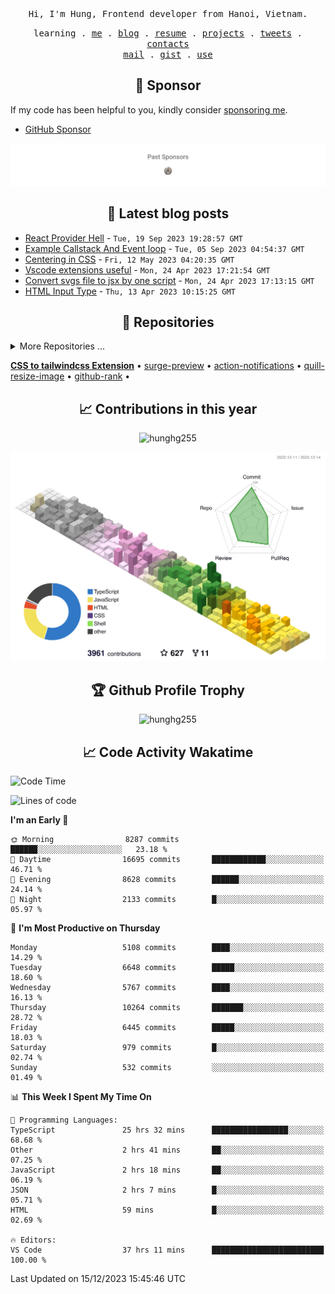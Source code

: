 <div align="center">
<!--   <a href="https://hung.thedev.id/">
    <img width="60" height="60" src="./img/me.jpeg" />
  </a>
  <br> -->
  <samp>Hi, I'm Hung, Frontend developer from Hanoi, Vietnam.</samp>

<p align="center">
  <samp>
    <span>learning</span> .
    <a href="https://hung.thedev.id">me</a> .
    <a href="https://web-totals.vercel.app/blog">blog</a> .
    <a href="https://hunghg-resume.vercel.app/">resume</a> .
    <a href="https://toolsfe.vercel.app/tools/index.html">projects</a> .
    <a href="https://twitter.com/hunghg255">tweets</a> .
    <a href="https://hunghg-contact.vercel.app/">contacts</a>
    <br />
    <a href="mailto:giahung197bg@gmail.com">mail</a> .
    <a href="https://gist.github.com/hunghg255">gist</a> .
    <a href="https://github.com/hunghg255/use">use</a>
  </samp>
</p>
</div>

<h2 align='center'>💖 Sponsor</h2>

If my code has been helpful to you, kindly consider [sponsoring me](https://github.com/sponsors/hunghg255).

- [GitHub Sponsor](https://github.com/sponsors/hunghg255)

<p align="center">
  <a href="https://raw.githubusercontent.com/hunghg255/sponsors/main/sponsors.svg">
    <img src="https://raw.githubusercontent.com/hunghg255/sponsors/main/sponsors.wide.svg" />
  </a>
</p>

<h2 align='center'>📖 Latest blog posts</h2>

<!-- start-blog-posts -->
- [React Provider Hell](https://web-totals.vercel.app/blog/react-provider-hell) - `Tue, 19 Sep 2023 19:28:57 GMT`
- [Example Callstack And Event loop](https://web-totals.vercel.app/blog/event-loop-call-stack-example) - `Tue, 05 Sep 2023 04:54:37 GMT`
- [Centering in CSS](https://web-totals.vercel.app/blog/center-css) - `Fri, 12 May 2023 04:20:35 GMT`
- [Vscode extensions useful](https://web-totals.vercel.app/blog/vscode-extensions-useful) - `Mon, 24 Apr 2023 17:21:54 GMT`
- [Convert svgs file to jsx by one script](https://web-totals.vercel.app/blog/convert-svgs-to-jsx) - `Mon, 24 Apr 2023 17:13:15 GMT`
- [HTML Input Type](https://web-totals.vercel.app/blog/html-input) - `Thu, 13 Apr 2023 10:15:25 GMT`
<!-- end-blog-posts -->

<h2 align='center'>💖 Repositories </h2>

<details>
<summary>More Repositories ...</summary>

<!-- start-projects -->

<h2 align='center'>Rsbuild Plugin</h2>

<table>
  <thead align="center">
    <tr>
      <th>Handbook</th>
<th>Github</th>
<th>Npm</th>
<th>Stars</th>
<th>Last Commit</th>
<th>Download</th>
<th>Version</th>
    </tr>
  </thead>
  <tbody align="left">
  <tr>
      <th>
        rsbuild-plugin-print
      </th>
      <th>
        <a href="https://github.com/hunghg255/rsbuild-plugin-print" target="_blank">#Github</a>
      </th>
      <th>
        <a href="https://www.npmjs.com/package/rsbuild-plugin-print" target="_blank">#Npm</a>
      </th>
      <th>
        <img src="https://img.shields.io/github/stars/hunghg255/rsbuild-plugin-print?style=flat" alt="" />
      </th>
      <th>
        <img src="https://img.shields.io/github/last-commit/hunghg255/rsbuild-plugin-print?style=flat&label=last" alt="" />
      </th>
      <th>
        <img src="https://badgen.net/npm/dm/rsbuild-plugin-print?label=npm&color=dd4e4c" alt="" />
      </th>
      <th>
        <img src="https://img.shields.io/npm/v/rsbuild-plugin-print.svg?label=&logo=npm" alt="" />
      </th>
    </tr>
<tr>
      <th>
        rsbuild-plugin-console-debug
      </th>
      <th>
        <a href="https://github.com/hunghg255/rsbuild-plugin-console-debug" target="_blank">#Github</a>
      </th>
      <th>
        <a href="https://www.npmjs.com/package/rsbuild-plugin-console-debug" target="_blank">#Npm</a>
      </th>
      <th>
        <img src="https://img.shields.io/github/stars/hunghg255/rsbuild-plugin-console-debug?style=flat" alt="" />
      </th>
      <th>
        <img src="https://img.shields.io/github/last-commit/hunghg255/rsbuild-plugin-console-debug?style=flat&label=last" alt="" />
      </th>
      <th>
        <img src="https://badgen.net/npm/dm/rsbuild-plugin-console-debug?label=npm&color=dd4e4c" alt="" />
      </th>
      <th>
        <img src="https://img.shields.io/npm/v/rsbuild-plugin-console-debug.svg?label=&logo=npm" alt="" />
      </th>
    </tr>
  </tbody>
</table>
      

<h2 align='center'>Vite Plugin</h2>

<table>
  <thead align="center">
    <tr>
      <th>Handbook</th>
<th>Github</th>
<th>Npm</th>
<th>Stars</th>
<th>Last Commit</th>
<th>Download</th>
<th>Version</th>
    </tr>
  </thead>
  <tbody align="left">
  <tr>
      <th>
        vite-host-qrcode
      </th>
      <th>
        <a href="https://github.com/hunghg255/vite-host-qrcode" target="_blank">#Github</a>
      </th>
      <th>
        <a href="https://www.npmjs.com/package/vite-host-qrcode" target="_blank">#Npm</a>
      </th>
      <th>
        <img src="https://img.shields.io/github/stars/hunghg255/vite-host-qrcode?style=flat" alt="" />
      </th>
      <th>
        <img src="https://img.shields.io/github/last-commit/hunghg255/vite-host-qrcode?style=flat&label=last" alt="" />
      </th>
      <th>
        <img src="https://badgen.net/npm/dm/vite-host-qrcode?label=npm&color=dd4e4c" alt="" />
      </th>
      <th>
        <img src="https://img.shields.io/npm/v/vite-host-qrcode.svg?label=&logo=npm" alt="" />
      </th>
    </tr>
<tr>
      <th>
        vite-plugin-resize-image
      </th>
      <th>
        <a href="https://github.com/hunghg255/vite-plugin-resize-image" target="_blank">#Github</a>
      </th>
      <th>
        <a href="https://www.npmjs.com/package/vite-plugin-resize-image" target="_blank">#Npm</a>
      </th>
      <th>
        <img src="https://img.shields.io/github/stars/hunghg255/vite-plugin-resize-image?style=flat" alt="" />
      </th>
      <th>
        <img src="https://img.shields.io/github/last-commit/hunghg255/vite-plugin-resize-image?style=flat&label=last" alt="" />
      </th>
      <th>
        <img src="https://badgen.net/npm/dm/vite-plugin-resize-image?label=npm&color=dd4e4c" alt="" />
      </th>
      <th>
        <img src="https://img.shields.io/npm/v/vite-plugin-resize-image.svg?label=&logo=npm" alt="" />
      </th>
    </tr>
<tr>
      <th>
        vite-minify-css-module
      </th>
      <th>
        <a href="https://github.com/hunghg255/vite-minify-css-module" target="_blank">#Github</a>
      </th>
      <th>
        <a href="https://www.npmjs.com/package/vite-minify-css-module" target="_blank">#Npm</a>
      </th>
      <th>
        <img src="https://img.shields.io/github/stars/hunghg255/vite-minify-css-module?style=flat" alt="" />
      </th>
      <th>
        <img src="https://img.shields.io/github/last-commit/hunghg255/vite-minify-css-module?style=flat&label=last" alt="" />
      </th>
      <th>
        <img src="https://badgen.net/npm/dm/vite-minify-css-module?label=npm&color=dd4e4c" alt="" />
      </th>
      <th>
        <img src="https://img.shields.io/npm/v/vite-minify-css-module.svg?label=&logo=npm" alt="" />
      </th>
    </tr>
<tr>
      <th>
        vite-console-debug
      </th>
      <th>
        <a href="https://github.com/hunghg255/vite-console-debug" target="_blank">#Github</a>
      </th>
      <th>
        <a href="https://www.npmjs.com/package/vite-console-debug" target="_blank">#Npm</a>
      </th>
      <th>
        <img src="https://img.shields.io/github/stars/hunghg255/vite-console-debug?style=flat" alt="" />
      </th>
      <th>
        <img src="https://img.shields.io/github/last-commit/hunghg255/vite-console-debug?style=flat&label=last" alt="" />
      </th>
      <th>
        <img src="https://badgen.net/npm/dm/vite-console-debug?label=npm&color=dd4e4c" alt="" />
      </th>
      <th>
        <img src="https://img.shields.io/npm/v/vite-console-debug.svg?label=&logo=npm" alt="" />
      </th>
    </tr>
  </tbody>
</table>
      

<h2 align='center'>💼 Node - Script</h2>

<table>
  <thead align="center">
    <tr>
      <th>Handbook</th>
<th>Github</th>
<th>Npm</th>
<th>Stars</th>
<th>Last Commit</th>
<th>Download</th>
<th>Version</th>
    </tr>
  </thead>
  <tbody align="left">
  <tr>
      <th>
        create-template-fe
      </th>
      <th>
        <a href="https://github.com/hunghg255/create-template-fe" target="_blank">#Github</a>
      </th>
      <th>
        <a href="https://www.npmjs.com/package/create-template-fe" target="_blank">#Npm</a>
      </th>
      <th>
        <img src="https://img.shields.io/github/stars/hunghg255/create-template-fe?style=flat" alt="" />
      </th>
      <th>
        <img src="https://img.shields.io/github/last-commit/hunghg255/create-template-fe?style=flat&label=last" alt="" />
      </th>
      <th>
        <img src="https://badgen.net/npm/dm/create-template-fe?label=npm&color=dd4e4c" alt="" />
      </th>
      <th>
        <img src="https://img.shields.io/npm/v/create-template-fe.svg?label=&logo=npm" alt="" />
      </th>
    </tr>
<tr>
      <th>
        bumpp-version
      </th>
      <th>
        <a href="https://github.com/hunghg255/bumpp-version" target="_blank">#Github</a>
      </th>
      <th>
        <a href="https://www.npmjs.com/package/bumpp-version" target="_blank">#Npm</a>
      </th>
      <th>
        <img src="https://img.shields.io/github/stars/hunghg255/bumpp-version?style=flat" alt="" />
      </th>
      <th>
        <img src="https://img.shields.io/github/last-commit/hunghg255/bumpp-version?style=flat&label=last" alt="" />
      </th>
      <th>
        <img src="https://badgen.net/npm/dm/bumpp-version?label=npm&color=dd4e4c" alt="" />
      </th>
      <th>
        <img src="https://img.shields.io/npm/v/bumpp-version.svg?label=&logo=npm" alt="" />
      </th>
    </tr>
<tr>
      <th>
        ctun
      </th>
      <th>
        <a href="https://github.com/hunghg255/ctun" target="_blank">#Github</a>
      </th>
      <th>
        <a href="https://www.npmjs.com/package/ctun" target="_blank">#Npm</a>
      </th>
      <th>
        <img src="https://img.shields.io/github/stars/hunghg255/ctun?style=flat" alt="" />
      </th>
      <th>
        <img src="https://img.shields.io/github/last-commit/hunghg255/ctun?style=flat&label=last" alt="" />
      </th>
      <th>
        <img src="https://badgen.net/npm/dm/ctun?label=npm&color=dd4e4c" alt="" />
      </th>
      <th>
        <img src="https://img.shields.io/npm/v/ctun.svg?label=&logo=npm" alt="" />
      </th>
    </tr>
<tr>
      <th>
        verify-commit-msg
      </th>
      <th>
        <a href="https://github.com/hunghg255/verify-commit-msg" target="_blank">#Github</a>
      </th>
      <th>
        <a href="https://www.npmjs.com/package/verify-commit-msg" target="_blank">#Npm</a>
      </th>
      <th>
        <img src="https://img.shields.io/github/stars/hunghg255/verify-commit-msg?style=flat" alt="" />
      </th>
      <th>
        <img src="https://img.shields.io/github/last-commit/hunghg255/verify-commit-msg?style=flat&label=last" alt="" />
      </th>
      <th>
        <img src="https://badgen.net/npm/dm/verify-commit-msg?label=npm&color=dd4e4c" alt="" />
      </th>
      <th>
        <img src="https://img.shields.io/npm/v/verify-commit-msg.svg?label=&logo=npm" alt="" />
      </th>
    </tr>
<tr>
      <th>
        changeloggithub
      </th>
      <th>
        <a href="https://github.com/hunghg255/changeloggithub" target="_blank">#Github</a>
      </th>
      <th>
        <a href="https://www.npmjs.com/package/changeloggithub" target="_blank">#Npm</a>
      </th>
      <th>
        <img src="https://img.shields.io/github/stars/hunghg255/changeloggithub?style=flat" alt="" />
      </th>
      <th>
        <img src="https://img.shields.io/github/last-commit/hunghg255/changeloggithub?style=flat&label=last" alt="" />
      </th>
      <th>
        <img src="https://badgen.net/npm/dm/changeloggithub?label=npm&color=dd4e4c" alt="" />
      </th>
      <th>
        <img src="https://img.shields.io/npm/v/changeloggithub.svg?label=&logo=npm" alt="" />
      </th>
    </tr>
<tr>
      <th>
        git-scm-hooks
      </th>
      <th>
        <a href="https://github.com/hunghg255/git-scm-hooks" target="_blank">#Github</a>
      </th>
      <th>
        <a href="https://www.npmjs.com/package/git-scm-hooks" target="_blank">#Npm</a>
      </th>
      <th>
        <img src="https://img.shields.io/github/stars/hunghg255/git-scm-hooks?style=flat" alt="" />
      </th>
      <th>
        <img src="https://img.shields.io/github/last-commit/hunghg255/git-scm-hooks?style=flat&label=last" alt="" />
      </th>
      <th>
        <img src="https://badgen.net/npm/dm/git-scm-hooks?label=npm&color=dd4e4c" alt="" />
      </th>
      <th>
        <img src="https://img.shields.io/npm/v/git-scm-hooks.svg?label=&logo=npm" alt="" />
      </th>
    </tr>
<tr>
      <th>
        ungradient
      </th>
      <th>
        <a href="https://github.com/hunghg255/ungradient" target="_blank">#Github</a>
      </th>
      <th>
        <a href="https://www.npmjs.com/package/ungradient" target="_blank">#Npm</a>
      </th>
      <th>
        <img src="https://img.shields.io/github/stars/hunghg255/ungradient?style=flat" alt="" />
      </th>
      <th>
        <img src="https://img.shields.io/github/last-commit/hunghg255/ungradient?style=flat&label=last" alt="" />
      </th>
      <th>
        <img src="https://badgen.net/npm/dm/ungradient?label=npm&color=dd4e4c" alt="" />
      </th>
      <th>
        <img src="https://img.shields.io/npm/v/ungradient.svg?label=&logo=npm" alt="" />
      </th>
    </tr>
<tr>
      <th>
        csvs-parsers
      </th>
      <th>
        <a href="https://github.com/hunghg255/csvs-parsers" target="_blank">#Github</a>
      </th>
      <th>
        <a href="https://www.npmjs.com/package/csvs-parsers" target="_blank">#Npm</a>
      </th>
      <th>
        <img src="https://img.shields.io/github/stars/hunghg255/csvs-parsers?style=flat" alt="" />
      </th>
      <th>
        <img src="https://img.shields.io/github/last-commit/hunghg255/csvs-parsers?style=flat&label=last" alt="" />
      </th>
      <th>
        <img src="https://badgen.net/npm/dm/csvs-parsers?label=npm&color=dd4e4c" alt="" />
      </th>
      <th>
        <img src="https://img.shields.io/npm/v/csvs-parsers.svg?label=&logo=npm" alt="" />
      </th>
    </tr>
<tr>
      <th>
        music-lyrics
      </th>
      <th>
        <a href="https://github.com/hunghg255/music-lyrics" target="_blank">#Github</a>
      </th>
      <th>
        <a href="https://www.npmjs.com/package/@hunghg255/music-lyrics" target="_blank">#Npm</a>
      </th>
      <th>
        <img src="https://img.shields.io/github/stars/hunghg255/music-lyrics?style=flat" alt="" />
      </th>
      <th>
        <img src="https://img.shields.io/github/last-commit/hunghg255/music-lyrics?style=flat&label=last" alt="" />
      </th>
      <th>
        <img src="https://badgen.net/npm/dm/@hunghg255/music-lyrics?label=npm&color=dd4e4c" alt="" />
      </th>
      <th>
        <img src="https://img.shields.io/npm/v/@hunghg255/music-lyrics.svg?label=&logo=npm" alt="" />
      </th>
    </tr>
<tr>
      <th>
        unreadconfig
      </th>
      <th>
        <a href="https://github.com/hunghg255/unreadconfig" target="_blank">#Github</a>
      </th>
      <th>
        <a href="https://www.npmjs.com/package/unreadconfig" target="_blank">#Npm</a>
      </th>
      <th>
        <img src="https://img.shields.io/github/stars/hunghg255/unreadconfig?style=flat" alt="" />
      </th>
      <th>
        <img src="https://img.shields.io/github/last-commit/hunghg255/unreadconfig?style=flat&label=last" alt="" />
      </th>
      <th>
        <img src="https://badgen.net/npm/dm/unreadconfig?label=npm&color=dd4e4c" alt="" />
      </th>
      <th>
        <img src="https://img.shields.io/npm/v/unreadconfig.svg?label=&logo=npm" alt="" />
      </th>
    </tr>
<tr>
      <th>
        vn-qr-pay
      </th>
      <th>
        <a href="https://github.com/hunghg255/vn-qr-pay" target="_blank">#Github</a>
      </th>
      <th>
        <a href="https://www.npmjs.com/package/vn-qr-pay" target="_blank">#Npm</a>
      </th>
      <th>
        <img src="https://img.shields.io/github/stars/hunghg255/vn-qr-pay?style=flat" alt="" />
      </th>
      <th>
        <img src="https://img.shields.io/github/last-commit/hunghg255/vn-qr-pay?style=flat&label=last" alt="" />
      </th>
      <th>
        <img src="https://badgen.net/npm/dm/vn-qr-pay?label=npm&color=dd4e4c" alt="" />
      </th>
      <th>
        <img src="https://img.shields.io/npm/v/vn-qr-pay.svg?label=&logo=npm" alt="" />
      </th>
    </tr>
  </tbody>
</table>
      

<h2 align='center'>💼 Frontend</h2>

<table>
  <thead align="center">
    <tr>
      <th>Handbook</th>
<th>Github</th>
<th>Npm</th>
<th>Stars</th>
<th>Last Commit</th>
<th>Download</th>
<th>Version</th>
    </tr>
  </thead>
  <tbody align="left">
  <tr>
      <th>
        window-onscroll
      </th>
      <th>
        <a href="https://github.com/hunghg255/window-onscroll" target="_blank">#Github</a>
      </th>
      <th>
        <a href="https://www.npmjs.com/package/window-onscroll" target="_blank">#Npm</a>
      </th>
      <th>
        <img src="https://img.shields.io/github/stars/hunghg255/window-onscroll?style=flat" alt="" />
      </th>
      <th>
        <img src="https://img.shields.io/github/last-commit/hunghg255/window-onscroll?style=flat&label=last" alt="" />
      </th>
      <th>
        <img src="https://badgen.net/npm/dm/window-onscroll?label=npm&color=dd4e4c" alt="" />
      </th>
      <th>
        <img src="https://img.shields.io/npm/v/window-onscroll.svg?label=&logo=npm" alt="" />
      </th>
    </tr>
<tr>
      <th>
        generate-video-thumbnail
      </th>
      <th>
        <a href="https://github.com/hunghg255/generate-video-thumbnail" target="_blank">#Github</a>
      </th>
      <th>
        <a href="https://www.npmjs.com/package/generate-video-thumbnail" target="_blank">#Npm</a>
      </th>
      <th>
        <img src="https://img.shields.io/github/stars/hunghg255/generate-video-thumbnail?style=flat" alt="" />
      </th>
      <th>
        <img src="https://img.shields.io/github/last-commit/hunghg255/generate-video-thumbnail?style=flat&label=last" alt="" />
      </th>
      <th>
        <img src="https://badgen.net/npm/dm/generate-video-thumbnail?label=npm&color=dd4e4c" alt="" />
      </th>
      <th>
        <img src="https://img.shields.io/npm/v/generate-video-thumbnail.svg?label=&logo=npm" alt="" />
      </th>
    </tr>
<tr>
      <th>
        toastjs-tiny
      </th>
      <th>
        <a href="https://github.com/hunghg255/toast" target="_blank">#Github</a>
      </th>
      <th>
        <a href="https://www.npmjs.com/package/toastjs-tiny" target="_blank">#Npm</a>
      </th>
      <th>
        <img src="https://img.shields.io/github/stars/hunghg255/toast?style=flat" alt="" />
      </th>
      <th>
        <img src="https://img.shields.io/github/last-commit/hunghg255/toast?style=flat&label=last" alt="" />
      </th>
      <th>
        <img src="https://badgen.net/npm/dm/toastjs-tiny?label=npm&color=dd4e4c" alt="" />
      </th>
      <th>
        <img src="https://img.shields.io/npm/v/toastjs-tiny.svg?label=&logo=npm" alt="" />
      </th>
    </tr>
<tr>
      <th>
        mega-menu-aim
      </th>
      <th>
        <a href="https://github.com/hunghg255/menu-mega-aim" target="_blank">#Github</a>
      </th>
      <th>
        <a href="https://www.npmjs.com/package/mega-menu-aim" target="_blank">#Npm</a>
      </th>
      <th>
        <img src="https://img.shields.io/github/stars/hunghg255/menu-mega-aim?style=flat" alt="" />
      </th>
      <th>
        <img src="https://img.shields.io/github/last-commit/hunghg255/menu-mega-aim?style=flat&label=last" alt="" />
      </th>
      <th>
        <img src="https://badgen.net/npm/dm/mega-menu-aim?label=npm&color=dd4e4c" alt="" />
      </th>
      <th>
        <img src="https://img.shields.io/npm/v/mega-menu-aim.svg?label=&logo=npm" alt="" />
      </th>
    </tr>
<tr>
      <th>
        introh-js
      </th>
      <th>
        <a href="https://github.com/hunghg255/intro-js" target="_blank">#Github</a>
      </th>
      <th>
        <a href="https://www.npmjs.com/package/introh-js" target="_blank">#Npm</a>
      </th>
      <th>
        <img src="https://img.shields.io/github/stars/hunghg255/intro-js?style=flat" alt="" />
      </th>
      <th>
        <img src="https://img.shields.io/github/last-commit/hunghg255/intro-js?style=flat&label=last" alt="" />
      </th>
      <th>
        <img src="https://badgen.net/npm/dm/introh-js?label=npm&color=dd4e4c" alt="" />
      </th>
      <th>
        <img src="https://img.shields.io/npm/v/introh-js.svg?label=&logo=npm" alt="" />
      </th>
    </tr>
<tr>
      <th>
        number-2-text-vietnamese
      </th>
      <th>
        <a href="https://github.com/hunghg255/number-2-text-vietnamese" target="_blank">#Github</a>
      </th>
      <th>
        <a href="https://www.npmjs.com/package/number-2-text-vietnamese" target="_blank">#Npm</a>
      </th>
      <th>
        <img src="https://img.shields.io/github/stars/hunghg255/number-2-text-vietnamese?style=flat" alt="" />
      </th>
      <th>
        <img src="https://img.shields.io/github/last-commit/hunghg255/number-2-text-vietnamese?style=flat&label=last" alt="" />
      </th>
      <th>
        <img src="https://badgen.net/npm/dm/number-2-text-vietnamese?label=npm&color=dd4e4c" alt="" />
      </th>
      <th>
        <img src="https://img.shields.io/npm/v/number-2-text-vietnamese.svg?label=&logo=npm" alt="" />
      </th>
    </tr>
<tr>
      <th>
        fast-react-context
      </th>
      <th>
        <a href="https://github.com/hunghg255/fast-react-context" target="_blank">#Github</a>
      </th>
      <th>
        <a href="https://www.npmjs.com/package/fast-react-context" target="_blank">#Npm</a>
      </th>
      <th>
        <img src="https://img.shields.io/github/stars/hunghg255/fast-react-context?style=flat" alt="" />
      </th>
      <th>
        <img src="https://img.shields.io/github/last-commit/hunghg255/fast-react-context?style=flat&label=last" alt="" />
      </th>
      <th>
        <img src="https://badgen.net/npm/dm/fast-react-context?label=npm&color=dd4e4c" alt="" />
      </th>
      <th>
        <img src="https://img.shields.io/npm/v/fast-react-context.svg?label=&logo=npm" alt="" />
      </th>
    </tr>
<tr>
      <th>
        svg-to-jsx
      </th>
      <th>
        <a href="https://github.com/hunghg255/svg-to-jsx" target="_blank">#Github</a>
      </th>
      <th>
        <a href="https://www.npmjs.com/package/agile-svg2jsx" target="_blank">#Npm</a>
      </th>
      <th>
        <img src="https://img.shields.io/github/stars/hunghg255/svg-to-jsx?style=flat" alt="" />
      </th>
      <th>
        <img src="https://img.shields.io/github/last-commit/hunghg255/svg-to-jsx?style=flat&label=last" alt="" />
      </th>
      <th>
        <img src="https://badgen.net/npm/dm/agile-svg2jsx?label=npm&color=dd4e4c" alt="" />
      </th>
      <th>
        <img src="https://img.shields.io/npm/v/agile-svg2jsx.svg?label=&logo=npm" alt="" />
      </th>
    </tr>
<tr>
      <th>
        csvg-to-font
      </th>
      <th>
        <a href="https://github.com/hunghg255/svg-to-font" target="_blank">#Github</a>
      </th>
      <th>
        <a href="https://www.npmjs.com/package/csvg-to-font" target="_blank">#Npm</a>
      </th>
      <th>
        <img src="https://img.shields.io/github/stars/hunghg255/svg-to-font?style=flat" alt="" />
      </th>
      <th>
        <img src="https://img.shields.io/github/last-commit/hunghg255/svg-to-font?style=flat&label=last" alt="" />
      </th>
      <th>
        <img src="https://badgen.net/npm/dm/csvg-to-font?label=npm&color=dd4e4c" alt="" />
      </th>
      <th>
        <img src="https://img.shields.io/npm/v/csvg-to-font.svg?label=&logo=npm" alt="" />
      </th>
    </tr>
<tr>
      <th>
        react-gh-corners
      </th>
      <th>
        <a href="https://github.com/hunghg255/react-github-corners" target="_blank">#Github</a>
      </th>
      <th>
        <a href="https://www.npmjs.com/package/react-gh-corners" target="_blank">#Npm</a>
      </th>
      <th>
        <img src="https://img.shields.io/github/stars/hunghg255/react-github-corners?style=flat" alt="" />
      </th>
      <th>
        <img src="https://img.shields.io/github/last-commit/hunghg255/react-github-corners?style=flat&label=last" alt="" />
      </th>
      <th>
        <img src="https://badgen.net/npm/dm/react-gh-corners?label=npm&color=dd4e4c" alt="" />
      </th>
      <th>
        <img src="https://img.shields.io/npm/v/react-gh-corners.svg?label=&logo=npm" alt="" />
      </th>
    </tr>
<tr>
      <th>
        jotai-tiny
      </th>
      <th>
        <a href="https://github.com/hunghg255/jotai-tiny" target="_blank">#Github</a>
      </th>
      <th>
        <a href="https://www.npmjs.com/package/jotai-tiny" target="_blank">#Npm</a>
      </th>
      <th>
        <img src="https://img.shields.io/github/stars/hunghg255/jotai-tiny?style=flat" alt="" />
      </th>
      <th>
        <img src="https://img.shields.io/github/last-commit/hunghg255/jotai-tiny?style=flat&label=last" alt="" />
      </th>
      <th>
        <img src="https://badgen.net/npm/dm/jotai-tiny?label=npm&color=dd4e4c" alt="" />
      </th>
      <th>
        <img src="https://img.shields.io/npm/v/jotai-tiny.svg?label=&logo=npm" alt="" />
      </th>
    </tr>
<tr>
      <th>
        css2tailwind
      </th>
      <th>
        <a href="https://github.com/hunghg255/css2tailwind" target="_blank">#Github</a>
      </th>
      <th>
        <a href="https://www.npmjs.com/package/css2tailwind" target="_blank">#Npm</a>
      </th>
      <th>
        <img src="https://img.shields.io/github/stars/hunghg255/css2tailwind?style=flat" alt="" />
      </th>
      <th>
        <img src="https://img.shields.io/github/last-commit/hunghg255/css2tailwind?style=flat&label=last" alt="" />
      </th>
      <th>
        <img src="https://badgen.net/npm/dm/css2tailwind?label=npm&color=dd4e4c" alt="" />
      </th>
      <th>
        <img src="https://img.shields.io/npm/v/css2tailwind.svg?label=&logo=npm" alt="" />
      </th>
    </tr>
<tr>
      <th>
        reactjs-otp-input
      </th>
      <th>
        <a href="https://github.com/hunghg255/reactjs-otp-input" target="_blank">#Github</a>
      </th>
      <th>
        <a href="https://www.npmjs.com/package/reactjs-otp-input" target="_blank">#Npm</a>
      </th>
      <th>
        <img src="https://img.shields.io/github/stars/hunghg255/reactjs-otp-input?style=flat" alt="" />
      </th>
      <th>
        <img src="https://img.shields.io/github/last-commit/hunghg255/reactjs-otp-input?style=flat&label=last" alt="" />
      </th>
      <th>
        <img src="https://badgen.net/npm/dm/reactjs-otp-input?label=npm&color=dd4e4c" alt="" />
      </th>
      <th>
        <img src="https://img.shields.io/npm/v/reactjs-otp-input.svg?label=&logo=npm" alt="" />
      </th>
    </tr>
<tr>
      <th>
        quill-resize-image
      </th>
      <th>
        <a href="https://github.com/hunghg255/quill-resize-image" target="_blank">#Github</a>
      </th>
      <th>
        <a href="https://www.npmjs.com/package/quill-resize-image" target="_blank">#Npm</a>
      </th>
      <th>
        <img src="https://img.shields.io/github/stars/hunghg255/quill-resize-image?style=flat" alt="" />
      </th>
      <th>
        <img src="https://img.shields.io/github/last-commit/hunghg255/quill-resize-image?style=flat&label=last" alt="" />
      </th>
      <th>
        <img src="https://badgen.net/npm/dm/quill-resize-image?label=npm&color=dd4e4c" alt="" />
      </th>
      <th>
        <img src="https://img.shields.io/npm/v/quill-resize-image.svg?label=&logo=npm" alt="" />
      </th>
    </tr>
<tr>
      <th>
        uninspect
      </th>
      <th>
        <a href="https://github.com/hunghg255/uninspect" target="_blank">#Github</a>
      </th>
      <th>
        <a href="https://www.npmjs.com/package/uninspect" target="_blank">#Npm</a>
      </th>
      <th>
        <img src="https://img.shields.io/github/stars/hunghg255/uninspect?style=flat" alt="" />
      </th>
      <th>
        <img src="https://img.shields.io/github/last-commit/hunghg255/uninspect?style=flat&label=last" alt="" />
      </th>
      <th>
        <img src="https://badgen.net/npm/dm/uninspect?label=npm&color=dd4e4c" alt="" />
      </th>
      <th>
        <img src="https://img.shields.io/npm/v/uninspect.svg?label=&logo=npm" alt="" />
      </th>
    </tr>
<tr>
      <th>
        uncolur
      </th>
      <th>
        <a href="https://github.com/hunghg255/uncolur" target="_blank">#Github</a>
      </th>
      <th>
        <a href="https://www.npmjs.com/package/uncolur" target="_blank">#Npm</a>
      </th>
      <th>
        <img src="https://img.shields.io/github/stars/hunghg255/uncolur?style=flat" alt="" />
      </th>
      <th>
        <img src="https://img.shields.io/github/last-commit/hunghg255/uncolur?style=flat&label=last" alt="" />
      </th>
      <th>
        <img src="https://badgen.net/npm/dm/uncolur?label=npm&color=dd4e4c" alt="" />
      </th>
      <th>
        <img src="https://img.shields.io/npm/v/uncolur.svg?label=&logo=npm" alt="" />
      </th>
    </tr>
<tr>
      <th>
        sveltejs-jotai
      </th>
      <th>
        <a href="https://github.com/hunghg255/sveltejs-jotai" target="_blank">#Github</a>
      </th>
      <th>
        <a href="https://www.npmjs.com/package/sveltejs-jotai" target="_blank">#Npm</a>
      </th>
      <th>
        <img src="https://img.shields.io/github/stars/hunghg255/sveltejs-jotai?style=flat" alt="" />
      </th>
      <th>
        <img src="https://img.shields.io/github/last-commit/hunghg255/sveltejs-jotai?style=flat&label=last" alt="" />
      </th>
      <th>
        <img src="https://badgen.net/npm/dm/sveltejs-jotai?label=npm&color=dd4e4c" alt="" />
      </th>
      <th>
        <img src="https://img.shields.io/npm/v/sveltejs-jotai.svg?label=&logo=npm" alt="" />
      </th>
    </tr>
<tr>
      <th>
        sveltejs-valtio
      </th>
      <th>
        <a href="https://github.com/hunghg255/sveltejs-valtio" target="_blank">#Github</a>
      </th>
      <th>
        <a href="https://www.npmjs.com/package/sveltejs-valtio" target="_blank">#Npm</a>
      </th>
      <th>
        <img src="https://img.shields.io/github/stars/hunghg255/sveltejs-valtio?style=flat" alt="" />
      </th>
      <th>
        <img src="https://img.shields.io/github/last-commit/hunghg255/sveltejs-valtio?style=flat&label=last" alt="" />
      </th>
      <th>
        <img src="https://badgen.net/npm/dm/sveltejs-valtio?label=npm&color=dd4e4c" alt="" />
      </th>
      <th>
        <img src="https://img.shields.io/npm/v/sveltejs-valtio.svg?label=&logo=npm" alt="" />
      </th>
    </tr>
<tr>
      <th>
        uncookie
      </th>
      <th>
        <a href="https://github.com/hunghg255/uncookie" target="_blank">#Github</a>
      </th>
      <th>
        <a href="https://www.npmjs.com/package/uncookie" target="_blank">#Npm</a>
      </th>
      <th>
        <img src="https://img.shields.io/github/stars/hunghg255/uncookie?style=flat" alt="" />
      </th>
      <th>
        <img src="https://img.shields.io/github/last-commit/hunghg255/uncookie?style=flat&label=last" alt="" />
      </th>
      <th>
        <img src="https://badgen.net/npm/dm/uncookie?label=npm&color=dd4e4c" alt="" />
      </th>
      <th>
        <img src="https://img.shields.io/npm/v/uncookie.svg?label=&logo=npm" alt="" />
      </th>
    </tr>
<tr>
      <th>
        dom-to-images
      </th>
      <th>
        <a href="https://github.com/hunghg255/dom-to-images" target="_blank">#Github</a>
      </th>
      <th>
        <a href="https://www.npmjs.com/package/dom-to-images" target="_blank">#Npm</a>
      </th>
      <th>
        <img src="https://img.shields.io/github/stars/hunghg255/dom-to-images?style=flat" alt="" />
      </th>
      <th>
        <img src="https://img.shields.io/github/last-commit/hunghg255/dom-to-images?style=flat&label=last" alt="" />
      </th>
      <th>
        <img src="https://badgen.net/npm/dm/dom-to-images?label=npm&color=dd4e4c" alt="" />
      </th>
      <th>
        <img src="https://img.shields.io/npm/v/dom-to-images.svg?label=&logo=npm" alt="" />
      </th>
    </tr>
<tr>
      <th>
        hqr
      </th>
      <th>
        <a href="https://github.com/hunghg255/hqr" target="_blank">#Github</a>
      </th>
      <th>
        <a href="https://www.npmjs.com/package/hqr" target="_blank">#Npm</a>
      </th>
      <th>
        <img src="https://img.shields.io/github/stars/hunghg255/hqr?style=flat" alt="" />
      </th>
      <th>
        <img src="https://img.shields.io/github/last-commit/hunghg255/hqr?style=flat&label=last" alt="" />
      </th>
      <th>
        <img src="https://badgen.net/npm/dm/hqr?label=npm&color=dd4e4c" alt="" />
      </th>
      <th>
        <img src="https://img.shields.io/npm/v/hqr.svg?label=&logo=npm" alt="" />
      </th>
    </tr>
<tr>
      <th>
        react-sticky
      </th>
      <th>
        <a href="https://github.com/hunghg255/reactjs-s4y" target="_blank">#Github</a>
      </th>
      <th>
        <a href="https://www.npmjs.com/package/reactjs-s4y" target="_blank">#Npm</a>
      </th>
      <th>
        <img src="https://img.shields.io/github/stars/hunghg255/reactjs-s4y?style=flat" alt="" />
      </th>
      <th>
        <img src="https://img.shields.io/github/last-commit/hunghg255/reactjs-s4y?style=flat&label=last" alt="" />
      </th>
      <th>
        <img src="https://badgen.net/npm/dm/reactjs-s4y?label=npm&color=dd4e4c" alt="" />
      </th>
      <th>
        <img src="https://img.shields.io/npm/v/reactjs-s4y.svg?label=&logo=npm" alt="" />
      </th>
    </tr>
  </tbody>
</table>
      

<h2 align='center'>💼 Extensions</h2>

<table>
  <thead align="center">
    <tr>
      <th>Handbook</th>
<th>Github</th>
<th>Marketplace</th>
<th>Stars</th>
<th>Last Commit</th>
<th>Download</th>
<th>Version</th>
    </tr>
  </thead>
  <tbody align="left">
  <tr>
      <th>
        agile-css-suggestion
      </th>
      <th>
        <a href="https://github.com/hunghg255/agile-css-suggestion" target="_blank">#Github</a>
      </th>
      <th>
        <a href="https://marketplace.visualstudio.com/items?itemName=AgileCssSuggestion.agile-css-suggestion" target="_blank">#Marketplace</a>
      </th>
      <th>
        <img src="https://img.shields.io/github/stars/hunghg255/agile-css-suggestion?style=flat" alt="" />
      </th>
      <th>
        <img src="https://img.shields.io/github/last-commit/hunghg255/agile-css-suggestion?style=flat&label=last" alt="" />
      </th>
      <th>
        <img src="https://badgen.net/npm/dm/agile-css-suggestion?label=npm&color=dd4e4c" alt="" />
      </th>
      <th>
        <img src="https://img.shields.io/github/v/tag/hunghg255/agile-css-suggestion?style=flat&label=&labelColor=555&logo=github" alt="" />
      </th>
    </tr>
<tr>
      <th>
        css-to-tailwindcss-extension
      </th>
      <th>
        <a href="https://github.com/hunghg255/css-to-tailwindcss-extension" target="_blank">#Github</a>
      </th>
      <th>
        <a href="https://marketplace.visualstudio.com/items?itemName=hunghg255.css-2-tailwindcss" target="_blank">#Marketplace</a>
      </th>
      <th>
        <img src="https://img.shields.io/github/stars/hunghg255/css-to-tailwindcss-extension?style=flat" alt="" />
      </th>
      <th>
        <img src="https://img.shields.io/github/last-commit/hunghg255/css-to-tailwindcss-extension?style=flat&label=last" alt="" />
      </th>
      <th>
        <img src="https://badgen.net/npm/dm/css-to-tailwindcss-extension?label=npm&color=dd4e4c" alt="" />
      </th>
      <th>
        <img src="https://img.shields.io/github/v/tag/hunghg255/css-to-tailwindcss-extension?style=flat&label=&labelColor=555&logo=github" alt="" />
      </th>
    </tr>
  </tbody>
</table>
      

<h2 align='center'>💼 Github Actions</h2>

<table>
  <thead align="center">
    <tr>
      <th>Handbook</th>
<th>Github</th>
<th>Marketplace</th>
<th>Stars</th>
<th>Last Commit</th>
<th>Download</th>
<th>Version</th>
    </tr>
  </thead>
  <tbody align="left">
  <tr>
      <th>
        action-notifications
      </th>
      <th>
        <a href="https://github.com/hunghg255/action-notifications" target="_blank">#Github</a>
      </th>
      <th>
        <a href="https://github.com/marketplace/actions/github-action-notification" target="_blank">#Marketplace</a>
      </th>
      <th>
        <img src="https://img.shields.io/github/stars/hunghg255/action-notifications?style=flat" alt="" />
      </th>
      <th>
        <img src="https://img.shields.io/github/last-commit/hunghg255/action-notifications?style=flat&label=last" alt="" />
      </th>
      <th>
        <img src="https://badgen.net/npm/dm/action-notifications?label=npm&color=dd4e4c" alt="" />
      </th>
      <th>
        <img src="https://img.shields.io/github/v/tag/hunghg255/action-notifications?style=flat&label=&labelColor=555&logo=github" alt="" />
      </th>
    </tr>
<tr>
      <th>
        surge-preview
      </th>
      <th>
        <a href="https://github.com/hunghg255/surge-preview" target="_blank">#Github</a>
      </th>
      <th>
        <a href="https://github.com/hunghg255/surge-preview" target="_blank">#Marketplace</a>
      </th>
      <th>
        <img src="https://img.shields.io/github/stars/hunghg255/surge-preview?style=flat" alt="" />
      </th>
      <th>
        <img src="https://img.shields.io/github/last-commit/hunghg255/surge-preview?style=flat&label=last" alt="" />
      </th>
      <th>
        <img src="https://badgen.net/npm/dm/surge-preview?label=npm&color=dd4e4c" alt="" />
      </th>
      <th>
        <img src="https://img.shields.io/github/v/tag/hunghg255/surge-preview?style=flat&label=&labelColor=555&logo=github" alt="" />
      </th>
    </tr>
  </tbody>
</table>
      

<h2 align='center'>💼 Devtools</h2>

<table>
  <thead align="center">
    <tr>
      <th>Handbook</th>
<th>Github</th>
<th>Npm</th>
<th>Stars</th>
<th>Last Commit</th>
<th>Download</th>
<th>Version</th>
    </tr>
  </thead>
  <tbody align="left">
  <tr>
      <th>
        rc-form-devtools
      </th>
      <th>
        <a href="https://github.com/hunghg255/rc-form-devtools" target="_blank">#Github</a>
      </th>
      <th>
        <a href="https://github.com/hunghg255/rc-form-devtools" target="_blank">#Npm</a>
      </th>
      <th>
        <img src="https://img.shields.io/github/stars/hunghg255/rc-form-devtools?style=flat" alt="" />
      </th>
      <th>
        <img src="https://img.shields.io/github/last-commit/hunghg255/rc-form-devtools?style=flat&label=last" alt="" />
      </th>
      <th>
        <img src="https://badgen.net/npm/dm/rc-form-devtools?label=npm&color=dd4e4c" alt="" />
      </th>
      <th>
        <img src="https://img.shields.io/npm/v/rc-form-devtools.svg?label=&logo=npm" alt="" />
      </th>
    </tr>
  </tbody>
</table>
      
<!-- end-projects -->

<h2 align='center'>💼 Bots</h2>

<table>
  <thead align="center">
    <tr>
      <th>Name</th>
      <th>Application</th>
      <th>Invite Link</th>
      <th>Commands Docs</th>
      <th>Technology</th>
    </tr>
  </thead>
  <tbody align="left">
    <tr>
      <th>
        Music Bot
      </th>
      <th>
        Discord
      </th>
      <th>
        <a href="https://discord.com/api/oauth2/authorize?client_id=1000354375409086484&permissions=274915121472&scope=bot" target="_blank">Invite</a>
      </th>
      <th>
        <a href="https://music1-bot.vercel.app/" target="_blank">Commands</a>
      </th>
      <th>
        <img src="https://img.shields.io/badge/Nodejs-233056?style=flat-square&amp;logo=node.js&amp;logoColor=84ba64" alt="badge">
      </th>
    </tr>
   </tbody>
</table>

</details>


[**CSS to tailwindcss Extension**](https://github.com/hunghg255/css-to-tailwindcss-extension) •
[surge-preview](https://github.com/hunghg255/surge-preview) •
[action-notifications](https://github.com/hunghg255/action-notifications) •
[quill-resize-image](https://github.com/hunghg255/quill-resize-image) •
[github-rank](https://hunghg255.github.io/github-rank/users.vietnam.html) •


<div align="center">
<!--  <img src="https://github-readme-stats.vercel.app/api?username=hunghg255&show_icons=true&border_radius=15&count_private=true"/>
  <img src="https://github-readme-stats.vercel.app/api/top-langs/?username=hunghg255&border_radius=15&layout=compact&langs_count=6&count_private=true"/>
   -->

  <h2 align='center'> 📈 Contributions in this year </h2>

<img
       src="https://github-readme-streak-stats.herokuapp.com/?user=hunghg255&count_private=true"
       alt="hunghg255"
  />

![](./profile-3d-contrib/profile-season-animate.svg)

  <h2 align='center'> 🏆 Github Profile Trophy</h2>

<img
       src="https://github-profile-trophy.vercel.app/?username=hunghg255&theme=algolia&no-frame=true&no-bg=true&row=1&column=7"
       alt="hunghg255"
  />

</div>

<h2 align='center'> 📈 Code Activity Wakatime </h2>

<!--START_SECTION:waka-->
![Code Time](http://img.shields.io/badge/Code%20Time-4%2C359%20hrs%2024%20mins-blue)

![Lines of code](https://img.shields.io/badge/From%20Hello%20World%20I%27ve%20Written-19.4%20million%20lines%20of%20code-blue)

**I'm an Early 🐤** 

```text
🌞 Morning                8287 commits        ██████░░░░░░░░░░░░░░░░░░░   23.18 % 
🌆 Daytime                16695 commits       ████████████░░░░░░░░░░░░░   46.71 % 
🌃 Evening                8628 commits        ██████░░░░░░░░░░░░░░░░░░░   24.14 % 
🌙 Night                  2133 commits        █░░░░░░░░░░░░░░░░░░░░░░░░   05.97 % 
```
📅 **I'm Most Productive on Thursday** 

```text
Monday                   5108 commits        ████░░░░░░░░░░░░░░░░░░░░░   14.29 % 
Tuesday                  6648 commits        █████░░░░░░░░░░░░░░░░░░░░   18.60 % 
Wednesday                5767 commits        ████░░░░░░░░░░░░░░░░░░░░░   16.13 % 
Thursday                 10264 commits       ███████░░░░░░░░░░░░░░░░░░   28.72 % 
Friday                   6445 commits        █████░░░░░░░░░░░░░░░░░░░░   18.03 % 
Saturday                 979 commits         █░░░░░░░░░░░░░░░░░░░░░░░░   02.74 % 
Sunday                   532 commits         ░░░░░░░░░░░░░░░░░░░░░░░░░   01.49 % 
```


📊 **This Week I Spent My Time On** 

```text
💬 Programming Languages: 
TypeScript               25 hrs 32 mins      █████████████████░░░░░░░░   68.68 % 
Other                    2 hrs 41 mins       ██░░░░░░░░░░░░░░░░░░░░░░░   07.25 % 
JavaScript               2 hrs 18 mins       ██░░░░░░░░░░░░░░░░░░░░░░░   06.19 % 
JSON                     2 hrs 7 mins        █░░░░░░░░░░░░░░░░░░░░░░░░   05.71 % 
HTML                     59 mins             █░░░░░░░░░░░░░░░░░░░░░░░░   02.69 % 

🔥 Editors: 
VS Code                  37 hrs 11 mins      █████████████████████████   100.00 % 
```


 Last Updated on 15/12/2023 15:45:46 UTC
<!--END_SECTION:waka-->
